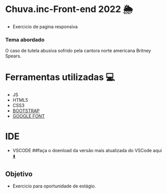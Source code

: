 # Chuva.inc-Front-end 2022 🌦️
- Exercicio de pagina responsiva
### Tema abordado
O caso de tutela abusiva sofrido pela cantora norte americana Britney Spears.

# Ferramentas utilizadas 💻
 - JS
 - HTML5 
 - CSS3
 - [BOOTSTRAP](https://getbootstrap.com/docs/5.1/components/buttons/)
 - [GOOGLE FONT](https://fonts.google.com/)
# IDE
- VSCODE
##faça o doenload da versão mais atualizada do VSCode aqui[ ⬇️](https://code.visualstudio.com/Download)

## Objetivo
- Exercicio para oportunidade de estágio.
